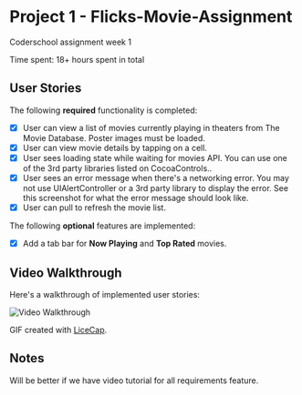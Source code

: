 # Project 1 - Flicks-Movie-Assignment
Coderschool assignment week 1

Time spent: 18+ hours spent in total

## User Stories

The following **required** functionality is completed:

- [x] User can view a list of movies currently playing in theaters from The Movie Database. Poster images must be loaded.
- [x] User can view movie details by tapping on a cell.
- [x] User sees loading state while waiting for movies API. You can use one of the 3rd party libraries listed on CocoaControls..
- [x] User sees an error message when there's a networking error. You may not use UIAlertController or a 3rd party library to display the error. See this screenshot for what the error message should look like.
- [x] User can pull to refresh the movie list.

The following **optional** features are implemented:

- [x] Add a tab bar for **Now Playing** and **Top Rated** movies.


## Video Walkthrough

Here's a walkthrough of implemented user stories:

![Video Walkthrough](coderschool-week1-assignment.gif)

GIF created with [LiceCap](http://www.cockos.com/licecap/).

## Notes

Will be better if we have video tutorial for all requirements feature.
